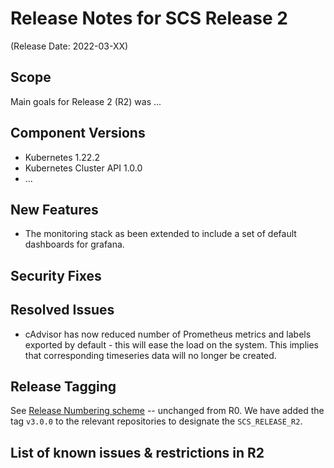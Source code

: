 # Release Notes for SCS Release 2
(Release Date: 2022-03-XX)

## Scope

Main goals for Release 2 (R2) was ...

## Component Versions

* Kubernetes 1.22.2
* Kubernetes Cluster API 1.0.0
* ...

## New Features

* The monitoring stack as been extended to include a set of default dashboards for grafana.

## Security Fixes

## Resolved Issues

* cAdvisor has now reduced number of Prometheus metrics and labels exported by 
default - this will ease the load on the system.
This implies that corresponding timeseries data will no longer be created.

## Release Tagging

See [Release Numbering scheme](../Design-Docs/Release-Numbering-Scheme.md) -- unchanged from R0.
We have added the tag `v3.0.0` to the relevant repositories to designate the `SCS_RELEASE_R2`.

## List of known issues & restrictions in R2
